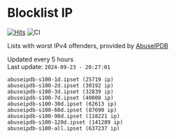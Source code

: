 # Blocklist IP

[![Hits](https://hits.seeyoufarm.com/api/count/incr/badge.svg?url=https%3A%2F%2Fgithub.com%2Fborestad%2Fblocklist-ip%2F&count_bg=%2379C83D&title_bg=%23555555&icon=&icon_color=%23E7E7E7&title=hits&edge_flat=false)](https://hits.seeyoufarm.com)  ![CI](https://img.shields.io/github/workflow/status/borestad/blocklist-ip/CI?style=flat-square)

Lists with worst IPv4 offenders, provided by [AbuseIPDB](https://www.abuseipdb.com/)

<!-- FOOTER-PLACEHOLDER -->
Updated every 5 hours<br>
Last update: `2024-09-23 - 20:27:01`
```
abuseipdb-s100-1d.ipset (25719 ip)
abuseipdb-s100-2d.ipset (30192 ip)
abuseipdb-s100-3d.ipset (32839 ip)
abuseipdb-s100-7d.ipset (40008 ip)
abuseipdb-s100-30d.ipset (62613 ip)
abuseipdb-s100-60d.ipset (87690 ip)
abuseipdb-s100-90d.ipset (118221 ip)
abuseipdb-s100-120d.ipset (141289 ip)
abuseipdb-s100-all.ipset (637237 ip)
```
